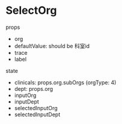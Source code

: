 # SelectOrg

props

 - org
 - defaultValue: should be 科室id
 - trace
 - label

state

 - clinicals: props.org.subOrgs (orgType: 4)
 - dept: props.org
 - inputOrg
 - inputDept
 - selectedInputOrg
 - selectedInputDept

<!--stackedit_data:
eyJoaXN0b3J5IjpbNzI2NzM1MzY4LC00NzIzNzYyNjJdfQ==
-->